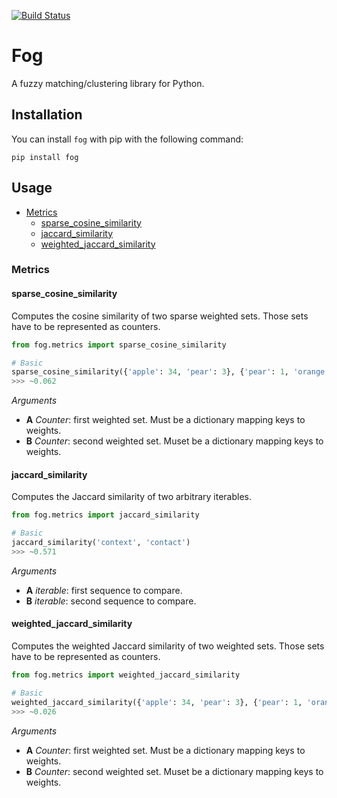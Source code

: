 [![Build Status](https://travis-ci.org/Yomguithereal/fog.svg)](https://travis-ci.org/Yomguithereal/fog)

# Fog

A fuzzy matching/clustering library for Python.

## Installation

You can install `fog` with pip with the following command:

```
pip install fog
```

## Usage

* [Metrics](#metrics)
  - [sparse_cosine_similarity](#sparse_cosine_similarity)
  - [jaccard_similarity](#jaccard_similarity)
  - [weighted_jaccard_similarity](#weighted_jaccard_similarity)

### Metrics

#### sparse_cosine_similarity

Computes the cosine similarity of two sparse weighted sets. Those sets have to be represented as counters.

```python
from fog.metrics import sparse_cosine_similarity

# Basic
sparse_cosine_similarity({'apple': 34, 'pear': 3}, {'pear': 1, 'orange': 1})
>>> ~0.062
```

*Arguments*

* **A** *Counter*: first weighted set. Must be a dictionary mapping keys to weights.
* **B** *Counter*: second weighted set. Muset be a dictionary mapping keys to weights.

#### jaccard_similarity

Computes the Jaccard similarity of two arbitrary iterables.

```python
from fog.metrics import jaccard_similarity

# Basic
jaccard_similarity('context', 'contact')
>>> ~0.571
```

*Arguments*

* **A** *iterable*: first sequence to compare.
* **B** *iterable*: second sequence to compare.

#### weighted_jaccard_similarity

Computes the weighted Jaccard similarity of two weighted sets. Those sets have to be represented as counters.

```python
from fog.metrics import weighted_jaccard_similarity

# Basic
weighted_jaccard_similarity({'apple': 34, 'pear': 3}, {'pear': 1, 'orange': 1})
>>> ~0.026
```

*Arguments*

* **A** *Counter*: first weighted set. Must be a dictionary mapping keys to weights.
* **B** *Counter*: second weighted set. Muset be a dictionary mapping keys to weights.
